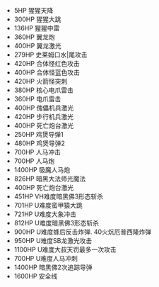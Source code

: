 * 5HP   猩猩天降
* 300HP 猩猩大跳
* 136HP 猩猩中雷
* 360HP 翼龙炮
* 400HP 翼龙激光
* 279HP 史莱姆口水\|尾攻击
* 420HP 合体怪红色攻击
* 400HP 合体怪蓝色攻击
* 420HP 火箭怪突刺
* 380HP 核心电爪雷击
* 360HP 电爪雷击
* 400HP 傀儡机兵激光  
* 420HP 步行机兵激光  
* 400HP 死亡炮台激光  
* 250HP 鸡煲导弹1  
* 480HP 鸡煲导弹2  
* 700HP 人马冲击  
* 700HP 人马炮  
* 1400HP 吸魔人马炮  
* 826HP 暗黑大法师光魔法  
* 400HP 死亡炮台激光  
* 451HP VH难度暗黑佛3形态斩杀 
* 701HP U难度蛮甲猿大跳
* 721HP U难度大象冲击
* 812HP U难度暗黑佛3形态斩杀 
* 900HP U难度蜂后反击炸弹. 40火炕厄普西隆炸弹
* 950HP U难度SB龙激光攻击
* 1100HP U难度大叔天罚最多一次攻击
* 700HP U难度人马冲刺
* 1400HP 暗黑佛2次追踪导弹
* 1600HP 安全线